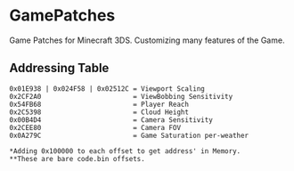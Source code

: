 # GamePatches
Game Patches for Minecraft 3DS. Customizing many features of the Game.

## Addressing Table
```
0x01E938 | 0x024F58 | 0x02512C = Viewport Scaling
0x2CF2A0                       = ViewBobbing Sensitivity
0x54FB68                       = Player Reach
0x2C5398                       = Cloud Height
0x00B4D4                       = Camera Sensitivity
0x2CEE80                       = Camera FOV
0x0A279C                       = Game Saturation per-weather

*Adding 0x100000 to each offset to get address' in Memory.
**These are bare code.bin offsets.
```
